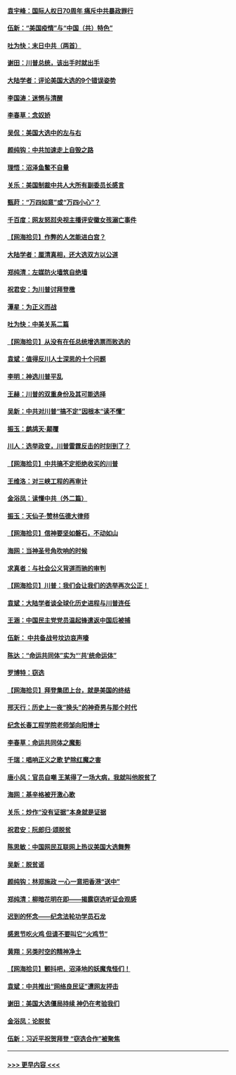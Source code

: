 #### [袁宇峰：国际人权日70周年 痛斥中共暴政罪行](../pages/nsc993/n12611965.md?t=12120351) 
#### [伍新：“美国疫情”与“中国（共）特色”](../pages/nsc993/n12611463.md?t=12120351) 
#### [吐为快：末日中共（两首）](../pages/nsc993/n12611461.md?t=12120351) 
#### [谢田：川普总统，该出手时就出手](../pages/nsc993/n12610905.md?t=12120351) 
#### [大陆学者：评论美国大选的9个错误姿势](../pages/nsc993/n12609586.md?t=12120351) 
#### [李国涛：迷惘与清醒](../pages/nsc993/n12607532.md?t=12120351) 
#### [李春草：念奴娇](../pages/nsc993/n12607083.md?t=12120351) 
#### [吴侃：美国大选中的左与右](../pages/nsc993/n12607054.md?t=12120351) 
#### [颜纯钩：中共加速走上自毁之路](../pages/nsc993/n12606473.md?t=12120351) 
#### [理悟：沼泽鱼鳖不自量](../pages/nsc993/n12606454.md?t=12120351) 
#### [关乐：美国制裁中共人大所有副委员长感言](../pages/nsc993/n12606442.md?t=12120351) 
#### [甄莳：“万四如意”或“万四小心”？](../pages/nsc993/n12606091.md?t=12120351) 
#### [千百度：网友怒怼央视主播评安徽女孩溺亡事件](../pages/nsc993/n12605370.md?t=12120351) 
#### [【网海拾贝】作弊的人怎能进白宫？](../pages/nsc993/n12603546.md?t=12120351) 
#### [大陆学者：厘清真相，还大选双方以公道](../pages/nsc993/n12603475.md?t=12120351) 
#### [郑纯清：左媒防火墙筑自绝墙](../pages/nsc993/n12602226.md?t=12120351) 
#### [祝君安：为川普讨拜登檄](../pages/nsc993/n12602199.md?t=12120351) 
#### [潭星：为正义而战](../pages/nsc993/n12600926.md?t=12120351) 
#### [吐为快：中美关系二篇](../pages/nsc993/n12600908.md?t=12120351) 
#### [【网海拾贝】从没有在任总统增选票而败选的](../pages/nsc993/n12600435.md?t=12120351) 
#### [袁斌：值得反川人士深思的十个问题](../pages/nsc993/n12600332.md?t=12120351) 
#### [李明：神选川普平乱](../pages/nsc993/n12599751.md?t=12120351) 
#### [王赫：川普的双重身份及其可能选择](../pages/nsc993/n12599723.md?t=12120351) 
#### [吴新：中共对川普“搞不定”因根本“读不懂”](../pages/nsc993/n12599502.md?t=12120351) 
#### [振玉：鹧鸪天‧颠覆](../pages/nsc993/n12599494.md?t=12120351) 
#### [川人：选举政变，川普雷霆反击的时刻到了？](../pages/nsc993/n12599291.md?t=12120351) 
#### [【网海拾贝】中共搞不定拒绝收买的川普](../pages/nsc993/n12598955.md?t=12120351) 
#### [王维洛：对三峡工程的再审计](../pages/nsc993/n12598436.md?t=12120351) 
#### [金浴凤：读懂中共（外二篇）](../pages/nsc993/n12597943.md?t=12120351) 
#### [振玉：天仙子‧赞林伍德大律师](../pages/nsc993/n12597929.md?t=12120351) 
#### [【网海拾贝】信神要坚如磐石，不动如山](../pages/nsc993/n12597901.md?t=12120351) 
#### [海网：当神圣号角吹响的时候](../pages/nsc993/n12595891.md?t=12120351) 
#### [求真者：与社会公义背道而驰的审判](../pages/nsc993/n12595868.md?t=12120351) 
#### [【网海拾贝】川普：我们会让我们的选举再次公正！](../pages/nsc993/n12594930.md?t=12120351) 
#### [袁斌：大陆学者谈全球化历史进程与川普连任](../pages/nsc993/n12594690.md?t=12120351) 
#### [王涵：中国民主党党员温起锋遣返中国后被捕](../pages/nsc993/n12594540.md?t=12120351) 
#### [伍新： 中共备战号坟边哀声嚎](../pages/nsc993/n12593086.md?t=12120351) 
#### [陈达：“命运共同体”实为“‘共’统命运体”](../pages/nsc993/n12590865.md?t=12120351) 
#### [罗博特：窃选](../pages/nsc993/n12590619.md?t=12120351) 
#### [【网海拾贝】拜登集团上台，就是美国的终结](../pages/nsc993/n12589725.md?t=12120351) 
#### [邢天行：历史上一夜“换头”的神奇男与那个时代](../pages/nsc993/n12589424.md?t=12120351) 
#### [纪念长春工程学院老师邹向阳博士](../pages/nsc993/n12585390.md?t=12120351) 
#### [李春草：命运共同体之魔影](../pages/nsc993/n12585026.md?t=12120351) 
#### [千瑞：唱响正义之歌 铲除红魔之害](../pages/nsc993/n12585002.md?t=12120351) 
#### [唐小风：官员自嘲 王某得了一场大病，我就叫他脱贫了](../pages/nsc993/n12584981.md?t=12120351) 
#### [海网：基辛格被开激心歌](../pages/nsc993/n12584946.md?t=12120351) 
#### [关乐：炒作“没有证据”本身就是证据](../pages/nsc993/n12583146.md?t=12120351) 
#### [祝君安：阮郎归‧颂脱贫](../pages/nsc993/n12583119.md?t=12120351) 
#### [陈思敏：中国网民互联网上热议美国大选舞弊](../pages/nsc993/n12582845.md?t=12120351) 
#### [吴新：脱贫谣](../pages/nsc993/n12580839.md?t=12120351) 
#### [颜纯钩：林郑施政 一心一意把香港“送中”](../pages/nsc993/n12580805.md?t=12120351) 
#### [郑纯清：柳暗花明在即——揭露窃选听证会观感](../pages/nsc993/n12580795.md?t=12120351) 
#### [迟到的怀念——纪念法轮功学员石龙](../pages/nsc993/n12580245.md?t=12120351) 
#### [感恩节吃火鸡  但请不要叫它“火鸡节”](../pages/nsc993/n12580252.md?t=12120351) 
#### [黄翔：另类时空的精神净土](../pages/nsc993/n12578638.md?t=12120351) 
#### [【网海拾贝】颤抖吧，沼泽地的妖魔鬼怪们！](../pages/nsc993/n12578552.md?t=12120351) 
#### [袁斌：中共推出“网络良民证”遭网友抨击](../pages/nsc993/n12578511.md?t=12120351) 
#### [谢田：美国大选僵局持续 神仍在考验我们](../pages/nsc993/n12577432.md?t=12120351) 
#### [金浴凤：论脱贫](../pages/nsc993/n12576386.md?t=12120351) 
#### [伍新：习近平祝贺拜登 “窃选合作”被聚焦](../pages/nsc993/n12576358.md?t=12120351) 

----
#### [ >>> 更早内容 <<< ](../indexes/nsc993-earlier.md)
